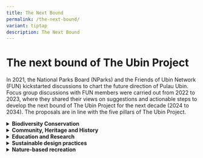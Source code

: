 ```yaml
---
title: The Next Bound
permalink: /the-next-bound/
variant: tiptap
description: The Next Bound
---
```

<h1><strong>The next bound of The Ubin Project</strong></h1>
<p>In 2021, the National Parks Board (NParks) and the Friends of Ubin Network
(FUN) kickstarted discussions to chart the future direction of Pulau Ubin.
Focus group discussions with FUN members were carried out from 2022 to
2023, where they shared their views on suggestions and actionable steps
to develop the next bound of The Ubin Project for the next decade (2024
to 2034). The proposals are in line with the five pillars of The Ubin Project.&nbsp;</p>
<div data-type="detailGroup" class="isomer-accordion isomer-accordion-white">
<details class="isomer-details">
<summary><strong>Biodiversity Conservation</strong>
</summary>
<div data-type="detailsContent" class="isomer-details-content">
<p><u>Reforestation and forest enrichment programmes&nbsp;&nbsp;</u>
</p>
<p>As part of the Nature Conservation Masterplan, NParks will continue its
reforestation efforts in Pulau Ubin. In 2024, more than 4,500 trees of
over 150 native species will be planted progressively across 18 sites.
They include the Critically Endangered Singapore Kopsia (Kopsia singapurensis),
Pauh Damar (Mangifera pentandra) and Sea Trumpet (Cordia subcordata).&nbsp;</p>
<p><u>Introduction of Cinnamon Bush Frog</u>
</p>
<p>The native Cinnamon Bush Frog (<em>Nyctixalus pictus</em>) is a nocturnal
species that mainly lives in terrestrial forests and breeds in phytotelms,
currently listed as Vulnerable in the Singapore Red Data Book. It can be
found in the Bukit Timah and Central Catchment Nature Reserves and their
surrounding Nature Parks. Species recovery efforts will be extended to
Pulau Ubin in 2024, where tadpoles will be collected from mainland Singapore
and introduced to suitable habitats at Pulau Ubin. This will additionally
provide insights into the condition of Ubin’s habitats.</p>
<p></p>
<div class="isomer-image-wrapper">
<img style="width: 60%;" height="auto" width="100%" alt="Freshwater Habitat" src="/images/freshwhabitate.jpg">
</div>
<blockquote>
<p><sup><sub>  A freshwater habitat at Thomson Nature Park</sub></sup>
</p>
</blockquote>
<p></p>
<div class="isomer-image-wrapper">
<img style="width: 100%" height="auto" width="100%" alt="Cinnamon Bush Frog" src="/images/cinbullfrog.jpg">
</div>
<blockquote>
<p><sup>A gravid Cinnamon Bush Frog with a belly full of eggs (Photo Credit: Noel Thomas)</sup>
</p>
</blockquote>
</div>
</details>
<details class="isomer-details">
<summary><strong>Community, Heritage and History&nbsp;</strong>
</summary>
<div data-type="detailsContent" class="isomer-details-content">
<p></p>
</div>
</details>
<details class="isomer-details">
<summary><strong>Education and Research</strong>
</summary>
<div data-type="detailsContent" class="isomer-details-content">
<p></p>
</div>
</details>
<details class="isomer-details">
<summary><strong>Sustainable design practices&nbsp;</strong>
</summary>
<div data-type="detailsContent" class="isomer-details-content">
<p></p>
</div>
</details>
<details class="isomer-details">
<summary><strong>Nature-based recreation</strong>
</summary>
<div data-type="detailsContent" class="isomer-details-content">
<p></p>
</div>
</details>
</div>
<p></p>